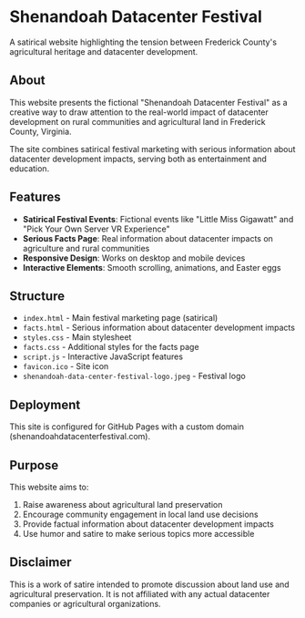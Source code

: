# Shenandoah Datacenter Festival

A satirical website highlighting the tension between Frederick County's agricultural heritage and datacenter development.

## About

This website presents the fictional "Shenandoah Datacenter Festival" as a creative way to draw attention to the real-world impact of datacenter development on rural communities and agricultural land in Frederick County, Virginia.

The site combines satirical festival marketing with serious information about datacenter development impacts, serving both as entertainment and education.

## Features

- **Satirical Festival Events**: Fictional events like "Little Miss Gigawatt" and "Pick Your Own Server VR Experience"
- **Serious Facts Page**: Real information about datacenter impacts on agriculture and rural communities
- **Responsive Design**: Works on desktop and mobile devices
- **Interactive Elements**: Smooth scrolling, animations, and Easter eggs

## Structure

- `index.html` - Main festival marketing page (satirical)
- `facts.html` - Serious information about datacenter development impacts
- `styles.css` - Main stylesheet
- `facts.css` - Additional styles for the facts page
- `script.js` - Interactive JavaScript features
- `favicon.ico` - Site icon
- `shenandoah-data-center-festival-logo.jpeg` - Festival logo

## Deployment

This site is configured for GitHub Pages with a custom domain (shenandoahdatacenterfestival.com).

## Purpose

This website aims to:
1. Raise awareness about agricultural land preservation
2. Encourage community engagement in local land use decisions  
3. Provide factual information about datacenter development impacts
4. Use humor and satire to make serious topics more accessible

## Disclaimer

This is a work of satire intended to promote discussion about land use and agricultural preservation. It is not affiliated with any actual datacenter companies or agricultural organizations.